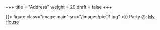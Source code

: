 +++
title = "Address"
weight = 20
draft = false
+++

{{< figure class="image main" src="/images/pic01.jpg" >}}
Party @: [My House](https://www.google.com/maps/place/6535+Elm+Court,+San+Bernardino,+CA+92404 "6535 Elm Court, The Dino, CA, 92404")